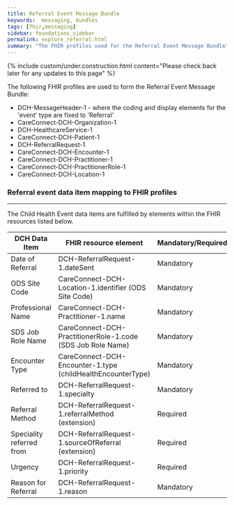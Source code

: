 ```yaml
---
title: Referral Event Message Bundle
keywords:  messaging, bundles
tags: [fhir,messaging]
sidebar: foundations_sidebar
permalink: explore_referral.html
summary: "The FHIR profiles used for the Referral Event Message Bundle"
---
```

{% include custom/under.construction.html content="Please check back later for any updates to this page" %}

The following FHIR profiles are used to form the Referral Event Message Bundle:

- DCH-MessageHeader-1 - where the coding and display elements for the 'event' type are fixed to 'Referral' 
- CareConnect-DCH-Organization-1
- DCH-HealthcareService-1
- CareConnect-DCH-Patient-1
- DCH-ReferralRequest-1
- CareConnect-DCH-Encounter-1
- CareConnect-DCH-Practitioner-1
- CareConnect-DCH-PractitionerRole-1
- CareConnect-DCH-Location-1

### Referral event data item mapping to FHIR profiles ###
----------
The Child Health Event data items are fulfilled by elements within the FHIR resources listed below.
                                                                                                   
| DCH Data Item                | FHIR resource element                                               | Mandatory/Required/Optional |
|------------------------------|---------------------------------------------------------------------|-----------------------------|
| Date of Referral             | DCH-ReferralRequest-1.dateSent                                      | Mandatory                   |
| ODS Site Code                | CareConnect-DCH-Location-1.identifier (ODS Site Code)               | Mandatory                   |
| Professional Name            | CareConnect-DCH-Practitioner-1.name                                 | Mandatory                   |
| SDS Job Role Name            | CareConnect-DCH-PractitionerRole-1.code (SDS Job Role Name)         | Mandatory                   |
| Encounter Type               | CareConnect-DCH-Encounter-1.type (childHealthEncounterType)         | Mandatory                   |
| Referred to                  | DCH-ReferralRequest-1.specialty                                     | Mandatory                   |
| Referral Method              | DCH-ReferralRequest-1.referralMethod (extension)                    | Required                    |
| Speciality referred from     | DCH-ReferralRequest-1.sourceOfReferral (extension)                  | Required                    |
| Urgency                      | DCH-ReferralRequest-1.priority                                      | Required                    |
| Reason for Referral          | DCH-ReferralRequest-1.reason                                        | Mandatory                   | 